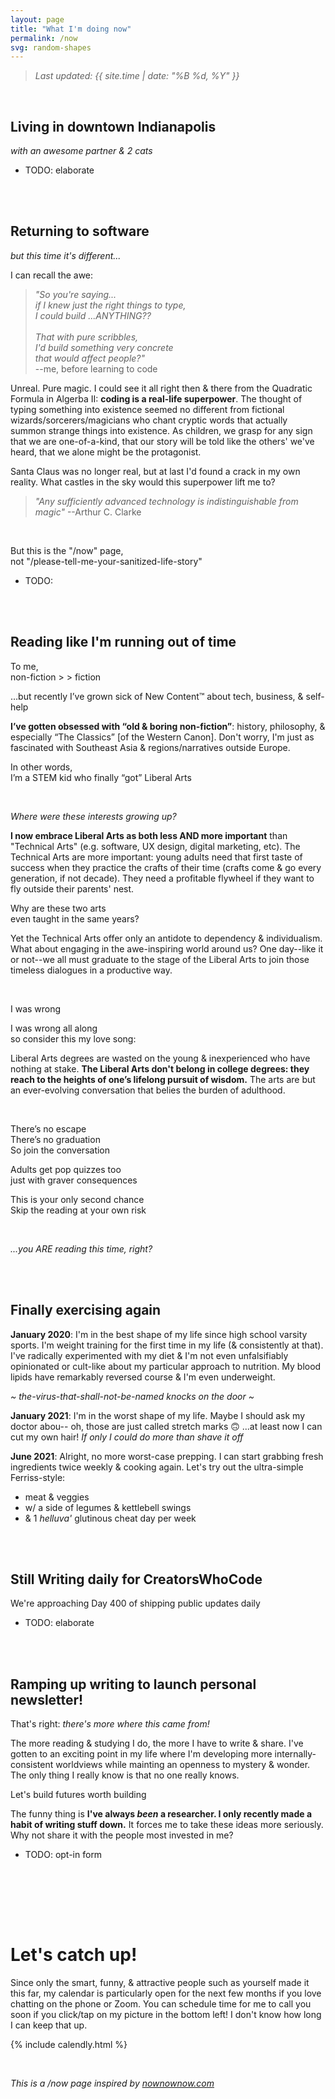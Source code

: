 ```yaml
---
layout: page
title: "What I'm doing now"
permalink: /now
svg: random-shapes
---
```


> _Last updated: {{ site.time | date: "%B %d, %Y" }}_

<br>

## Living in downtown Indianapolis

_with an awesome partner & 2 cats_

* TODO: elaborate

<!---
I love this place & it's definitely one of the most underrated urban centers in the Us (did I also mention affordable?), but that doesn't stop me from peaking for my personal ideal fitting my odd priorities. It's got almost everything, but the entire world is urbanizing & I'm keeping an eye out for exceptional satellite cities. I think remote work was largely overhyped because social media hasn't innovated enough to make online communities intimate enough. The worldwide web will ge tthere, but I believe very strongly we're not even in the Day 1 of the internet. 95% of "remote work" will recede because they don't have enough operational & cultural sophistication to support asynchronous work yet. The pandemic was an external force, but the shif tto remote work needs to be an internal suction because the tools are so good. They're great, but they're not there yet (e.g. Slack repulses the average employee way more than it pulls in with excitment). Once there are better online conference tools (I have no clue. It might take as much as mass adoption of more affordable next-gen augmented reality). Still on the search for the ideal city

Don't forget awesome partner & 2 cats

> _"The unexamined life is not worth living"_<br>--Socrates (but not in English)<br>... --Plato (documented in his "Apology")<br>... ... --Michael Scott
-->
<br><br>


## Returning to software

_but this time it's different..._

<!---
* TI-84
* Movie: The Social Network
* MHacks IV

* \>SH
* Hack The Planet
* QCOM
* Game Design

* Eship "education"
* digital nomad gone stale (why?)
* audience-focused bootstrapping
* sales bootcamp
* Woven
* Tiago+GTD (jet-rocketed into post-rat economy of twitter, so the next chapter is twitter era)

* Writer's Bloc
* Kenzie Academy
* the diagnosis
* Britannica (from geography to geopolitics to world history to The Western Canon to The Liberal Arts)
-->

I can recall the awe:

> _"So you're saying...<br>if I knew just the right things to type,<br>I could build ...ANYTHING??<br><br>That with pure scribbles,<br>I'd build something very concrete<br>that would affect people?"_<br>--me, before learning to code

Unreal. Pure magic. I could see it all right then & there from the Quadratic Formula in Algerba II: **coding is a real-life superpower**. The thought of typing something into existence seemed no different from fictional wizards/sorcerers/magicians who chant cryptic words that actually summon strange things into existence. As children, we grasp for any sign that we are one-of-a-kind, that our story will be told like the others' we've heard, that we alone might be the protagonist.

Santa Claus was no longer real, but at last I'd found a crack in my own reality. What castles in the sky would this superpower lift me to?

> _"Any sufficiently advanced technology is indistinguishable from magic"_ --Arthur C. Clarke

<br>

But this is the "/now" page,
<br>not "/please-tell-me-your-sanitized-life-story"





<!---
I started my coding journey before college & before I knew it was a well-paying career path (even though that helped me to commit long-term). If it were any other way, I wouldn't find myself constantly returning to it after time off.  Sure, it's something I enjoy, but it's always for a different purpose:
-->

* TODO: 


<!---
3 questions 

I got obsessed with distribution.

& now I'm back at  the begininning: great product is what matters. Turns out "distribution" is a double-edged sword: however good or bad your  product/service is, good distribution merely spreads the word faster. In this sense, poor distribution is an advantage because it gives you room to experiment & fail brutally without permanent reputational damage, even if I'm oversimplifying.

If my life were a video game, this is like I beat the game once  already, so I'm ready to come back to the first level.
-->

<!---
software -> entrepreneurship -> digital marketing -> sales -> writer -> software (but this time it's different) -> DevRel??? No-Code Ops?? solo-creator?? startup mercenary??
-->

<br><br>


## Reading like I'm running out of time

To me,
<br>non-fiction > > fiction

…but recently I’ve grown sick of New Content™ about tech, business, & self-help

**I’ve gotten obsessed with “old & boring non-fiction”**: history, philosophy, & especially “The Classics” [of the Western Canon]. Don't worry, I'm just as fascinated with Southeast Asia & regions/narratives outside Europe.

In other words,
<br>I’m a STEM kid who finally “got” Liberal Arts

<br>

_Where were these interests growing up?_

**I now embrace Liberal Arts as both less AND more important** than "Technical Arts" (e.g. software, UX design, digital marketing, etc). The Technical Arts are more important: young adults need that first taste of success when they practice the crafts of their time (crafts come & go every generation, if not decade). They need a profitable flywheel if they want to fly outside their parents' nest.

Why are these two arts
<br>even taught in the same years?

Yet the Technical Arts offer only an antidote to dependency & individualism. What about engaging in the awe-inspiring world around us? One day--like it or not--we all must graduate to the stage of the Liberal Arts to join those timeless dialogues in a productive way.

<br>

I was wrong

I was wrong all along
<br>so consider this my love song:

Liberal Arts degrees are wasted on the young & inexperienced who have nothing at stake. **The Liberal Arts don't belong in college degrees: they reach to the heights of one’s lifelong pursuit of wisdom.** The arts are but an ever-evolving conversation that belies the burden of adulthood.

<br>

There’s no escape
<br>There’s no graduation
<br>So join the conversation

Adults get pop quizzes too
<br>just with graver consequences

This is your only second chance
<br>Skip the reading at your own risk

<br>

_...you ARE reading this time, right?_

<br><br>


## Finally exercising again 

**January 2020**: I'm in the best shape of my life since high school varsity sports. I'm weight training for the first time in my life (& consistently at that). I've radically experimented with my diet & I'm not even unfalsifiably opinionated or cult-like about my particular approach to nutrition. My blood lipids have remarkably reversed course & I'm even underweight.

_~ the-virus-that-shall-not-be-named knocks on the door ~_

**January 2021**: I'm in the worst shape of my life. Maybe I should ask my doctor abou-- oh, those are just called stretch marks 🙃 ...at least now I can cut my own hair! _If only I could do more than shave it off_

**June 2021**: Alright, no more worst-case prepping. I can start grabbing fresh ingredients twice weekly & cooking again. Let's try out the ultra-simple Ferriss-style:

* meat & veggies
* w/ a side of legumes & kettlebell swings
* & 1 _helluva'_ glutinous cheat day per week

<!---
Before the pandemic, I had radically experimented with my nutrition over 2 years to evaporate my cholesterol problem & started weight training [freeweights of course] for the very first time in my life. After dialing in those habits, I consciously decided to halt everything in early February 2020 (even turned down 2 job offers! one after a FOUR HOUR phone negotiation where they made an exploitative offer that would've screwed me if the rumors about a pandemic were true & the other I actually accepting on condition that it was remote only for them to bait&switch me right before the start date) & optimize all of that to go complete survival mode &gotten into the best shape of my life post-pandemic. After a year of rationing on anything & everything that I can easily carry home that minimizes the number of trips I need to make to the grocery store, I've ballooned back to my all-time high weight. I don't know why it took me so long to recommit but as of last month I'm back on the horse & I feel [relatively] better about myself with each passing day
-->

<br><br>


## Still Writing daily for CreatorsWhoCode

We're approaching Day 400 of shipping public updates daily

* TODO: elaborate

<br><br>


## Ramping up writing to launch personal newsletter!

That's right:
_there's more where this came from!_

The more reading & studying I do, the more I have to write & share. I've gotten to an exciting point in my life where I'm developing more internally-consistent worldviews while mainting an openness to mystery & wonder. The only thing I really know is that no one really knows.

Let's build futures worth building

The funny thing is **I've always _been_ a researcher. I only recently made a habit of writing stuff down.** It forces me to take these ideas more seriously. Why not share it with the people most invested in me?

<!---
What makes it even cooler is expressing it isn't just for free. I get compounding returns to forcibly clarifying my thoughts much further than before. The act of recalling information actually reinforces it & expressing my thoughts nudges me towards consuming higher-quality ideas.
-->

* TODO: opt-in form

<br><br>

<!---
## [TODO: any other major GTD-style projects]

The.


* Living in the heart of downtown Indianapolis with an awesome partner
* self-studying entirely new interests in geography, world history, & jumping around the western canon (reconsidering a lot of worldviews after thinking outside the U.S., searching earnestly for lost ideas on technological progressinnovative cultures, lost ideas on technological progress, & tracking the symbiotic coevolution of humanity with technology)

How you can help:


* job searching
* building my case for tech optimism
* [note: keep these limited to GTD-style outcomes I'm reaching for]
* shipping daily updates to this cwc (+now this site)
* designing a better WFH lifestyle trying to make more internet friends outside the US (i.e. neglecting local relationships in favor of global ones [link sivers essay])
* finally strength training again for the first time since the pandemic (I've slowly ballooned up to college-grad weight & lack of shape RIGHT after the best shape & blood lipids of my life)
* [TODO: just do a GTD weekly review & that will inform this page]
-->



<!---
>  TODO: get nownownow backlink

* writing & shipping daily for >CWC (new-age "creator economy" small business some day in 5 years)

* REALLY enjoying remote work (especially as excuse to dail-in routine + nutrition + workouts)
* open & searching for work. I'm getting extremely excited about collaboration again, as I recently figured out I wasn't searching for "freedom from" but "freedom to"nimmerse myself more deeply with others (hey, [OnDeck](/why-ondeck))

...

* Living with my long-term girlfriend in downtown Indianapolis for the near-term & trying to discover my dream, long-term city [TODO: show candidates] ...I have a lurking suspicion that it will probably be a satellite city for remote work, even though global trends suggest that people are increasingly urbanizing

* Self-teaching more liberal arts (I've long been a die-hard STEM kid & I think it's the most practical. I both believe that STEM is one of the more important things to START learning with, so that you have a utilitarian/practical place to integrate yourself into the world, but as time passes: I both feel that Liberal Arts is both MORE & LESS important than STEM. Less in that it shouldn't really precede STEM ...ideally, I think a more optimal balance is to focus more purely on current capacities/technologies/etc earlier in education BEFORE you mature onto what is ultmately more important. I didn't have the stomach or capcity for history, social studies, philosophy before, but now I have a life with real-world objectives that shine context & make it immensely useful. So let me be clear: I've recently come to appreciate Liberal Arts as a higher goal, but only insofar as I have the capcity to concern mself with them. I think we've had a recent overproduction of liberal arts education as evidenced by all the recent grads that  don't find themselves a good place to start in the world. Liberal arts isn't given, it's earned. In short, I've come to understand that logic isn't a strict subset of math. They are seperate neterprises & most of this is the necesary move from studying the world of the deductive to the world of the inductive.) ... in theory if I were to raise kids today, I would STEM them to heck for the first 20 years so they're super effective operators in the world, then graudate them onto the higher, ongoing never-ending conversations of Liberal Arts, but now rooted in real-world urgency & NEVER letting their eyes of the dashboard controls & immediacy of life.)

  * Studying the Western Canon
  * Trying to decentralize my philosophy from the US
  * Building the case for Tech Optimism
  * Studying geography & geopolitics

<br>

## Recent Reading

* The Hitchhiker's Guide to the Galaxy (audiobook by the author himself is a perfect motivation to go to bed early)
* ...

<br>

## Favorite Quote:

* "happy is the country without a history"
* "... something someting life is a crisis & yet we still live"
* darwin on survival of most adaptable > smartest > strongest

## What I'm geeking out about

* Isaac Arthur on Futurism
* CaspianReport on Geopolitics
* Atlas Pro on Geography
* The massive works of Britannica & Wikipedia
* The Western Canon™ (classic books throughout history that shifted Western Thought)
* Lingco??? on languages
* Effective Altruism
* Open Philantrhopy

* David's essay on serious christians
* Long Now lecture by Singapore UN ambassador
* worldview diversification: ajeya

<br>

> TODO: include calendly link for friends (or at least call-to-action to text, twitter DM, or email me)
-->

<br><br>

# Let's catch up!

Since only the smart, funny, & attractive people such as yourself made it this far, my calendar is particularly open for the next few months if you love chatting on the phone or Zoom. You can schedule time for me to call you soon if you click/tap on my picture in the bottom left! I don't know how long I can keep that up.

{% include calendly.html %}

<br>

_This is a /now page inspired by [nownownow.com](https://nownownow.com)_
